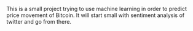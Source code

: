 This is a small project trying to use machine learning in order to predict price movement of Bitcoin. It will start small with sentiment analysis of twitter and go from there. 
